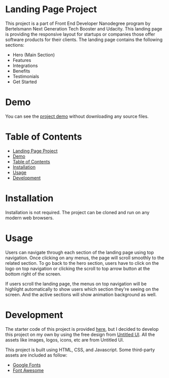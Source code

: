 # Landing Page Project

This project is a part of Front End Developer Nanodegree program by Bertelsmann Next Generation Tech Booster and Udacity. This landing page is providing the responsive layout for startups or companies those offer software products for their clients. The landing page contains the following sections:

-   Hero (Main Section)
-   Features
-   Integrations
-   Benefits
-   Testimonials
-   Get Started

# Demo

You can see the [project demo](https://sirilaktem.github.io/udacity-landing-page-project) without downloading any source files.

# Table of Contents

* [Landing Page Project](#landing-page-project)
* [Demo](#demo)
* [Table of Contents](#table-of-contents)
* [Installation](#installation)
* [Usage](#usage)
* [Development](#development)

# Installation

Installation is not required. The project can be cloned and run on any modern web browsers.

# Usage

Users can navigate through each section of the landing page using top navigation. Once clicking on any menus, the page will scroll smoothly to the related section. To go back to the hero section, users have to click on the logo on top navigation or clicking the scroll to top arrow button at the bottom right of the screen.

If users scroll the landing page, the menus on top navigation will be highlight automatically to show users which section they're seeing on the screen. And the active sections will show animation background as well.

# Development

The starter code of this project is provided [here](https://github.com/udacity/fend/tree/refresh-2019/projects/landing-page), but I decided to develop this project on my own by using the free design from [Untitled UI](https://www.untitledui.com/). All the assets like images, logos, icons, etc are from Untitled UI.

This project is built using HTML, CSS, and Javascript. Some third-party assets are included as follow:

-   [Google Fonts](https://fonts.google.com/)
-   [Font Awesome](https://fontawesome.com/)
